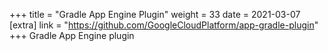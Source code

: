 +++
title = "Gradle App Engine Plugin"
weight = 33
date = 2021-03-07
[extra]
link = "https://github.com/GoogleCloudPlatform/app-gradle-plugin"
+++
Gradle App Engine plugin

